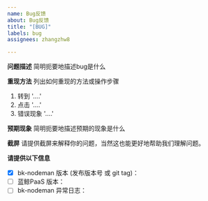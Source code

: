 ```yaml
---
name: Bug反馈
about: Bug反馈
title: "[BUG]"
labels: bug
assignees: zhangzhw8

---
```


**问题描述**
简明扼要地描述bug是什么

**重现方法**
列出如何重现的方法或操作步骤 
1. 转到 '....'
2. 点击 '....'
3. 错误现象 '....'

**预期现象**
简明扼要地描述预期的现象是什么

**截屏**
请提供截屏来解释你的问题，当然这也能更好地帮助我们理解问题。

**请提供以下信息**

 - [x] bk-nodeman   版本 (发布版本号 或 git tag)： <!-- `示例： V3.1.32-ce 或者 git sha. 请不要使用 "最新版本" 或 "当前版本"等无法准确定位代码版本的语句描述`  -->
 - [ ] 蓝鲸PaaS   版本：<!-- `<示例：PaaS 3.0.58、PaaSAgent 3.0.9`  -->
 - [ ] bk-nodeman 异常日志：
